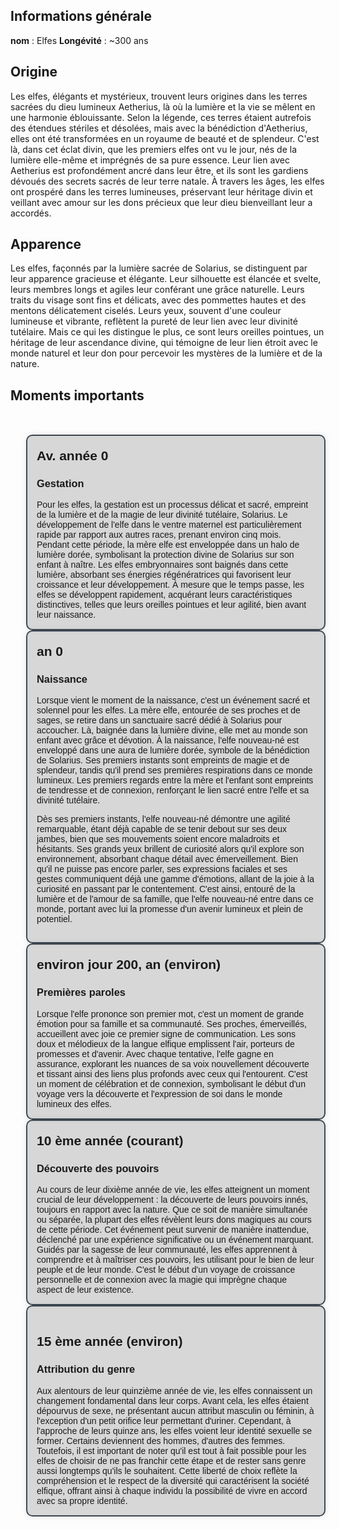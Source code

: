 ## Informations générale

**nom** : Elfes
**Longévité** : ~300 ans

## Origine 
  
Les elfes, élégants et mystérieux, trouvent leurs origines dans les terres sacrées du dieu lumineux Aetherius, là où la lumière et la vie se mêlent en une harmonie éblouissante. Selon la légende, ces terres étaient autrefois des étendues stériles et désolées, mais avec la bénédiction d'Aetherius, elles ont été transformées en un royaume de beauté et de splendeur. C'est là, dans cet éclat divin, que les premiers elfes ont vu le jour, nés de la lumière elle-même et imprégnés de sa pure essence. Leur lien avec Aetherius est profondément ancré dans leur être, et ils sont les gardiens dévoués des secrets sacrés de leur terre natale. À travers les âges, les elfes ont prospéré dans les terres lumineuses, préservant leur héritage divin et veillant avec amour sur les dons précieux que leur dieu bienveillant leur a accordés.

## Apparence

Les elfes, façonnés par la lumière sacrée de Solarius, se distinguent par leur apparence gracieuse et élégante. Leur silhouette est élancée et svelte, leurs membres longs et agiles leur conférant une grâce naturelle. Leurs traits du visage sont fins et délicats, avec des pommettes hautes et des mentons délicatement ciselés. Leurs yeux, souvent d'une couleur lumineuse et vibrante, reflètent la pureté de leur lien avec leur divinité tutélaire. Mais ce qui les distingue le plus, ce sont leurs oreilles pointues, un héritage de leur ascendance divine, qui témoigne de leur lien étroit avec le monde naturel et leur don pour percevoir les mystères de la lumière et de la nature.

## Moments importants

<!DOCTYPE html>
<html lang="en">
<head>
<meta charset="UTF-8">
<meta name="viewport" content="width=device-width, initial-scale=1.0">
<title>Timeline</title>
<style>
    .timeline {
        max-width: 800px;
        margin: 50px auto;
        font-family: Arial, sans-serif;
    }
    
    .event {
        margin-bottom: 50px;
        position: relative;
    }
    
    .event::before {
        content: '';
        position: absolute;
        top: 0;
        left: -15px;
        height: 100%;
        width: 5px;
        background-color: #3d4852;
    }
    
    .event-content {
        padding: 15px;
        border-radius: 10px;
        background-color: rgba(0, 0, 0, 0.15); /* Couleur de fond légèrement assombrie */
        box-shadow: 0px 0px 10px rgba(0, 0, 0, 0.1); /* Ombre légère */
        margin-left: 25px;
        border: 2px solid #3d4852;
    }
    
    .event h2 {
        margin-bottom: 5px;
        margin-top: 5px;
    }
    
    .content {
        margin: 0;
    }
    .author{
        margin-top: 10px;
        margin-bottom: 0px;
        font-style: italic;
        text-align: end;
    }
    .author::before{
        content: 'auteur.e.s : ';
    }
</style>
</head>
<body>

<div class="timeline">
    <div class="event">
        <div class="event-content">
            <h2>Av. année 0</h2>
            <h3>Gestation</h3>
            <p class="content">Pour les elfes, la gestation est un processus délicat et sacré, empreint de la lumière et de la magie de leur divinité tutélaire, Solarius. Le développement de l'elfe dans le ventre maternel est particulièrement rapide par rapport aux autres races, prenant environ cinq mois. Pendant cette période, la mère elfe est enveloppée dans un halo de lumière dorée, symbolisant la protection divine de Solarius sur son enfant à naître. Les elfes embryonnaires sont baignés dans cette lumière, absorbant ses énergies régénératrices qui favorisent leur croissance et leur développement. À mesure que le temps passe, les elfes se développent rapidement, acquérant leurs caractéristiques distinctives, telles que leurs oreilles pointues et leur agilité, bien avant leur naissance.</p>
        </div>
    </div>
    <div class="event">
        <div class="event-content">
            <h2>an 0</h2>
            <h3>Naissance</h3>
            <p class="content">Lorsque vient le moment de la naissance, c'est un événement sacré et solennel pour les elfes. La mère elfe, entourée de ses proches et de sages, se retire dans un sanctuaire sacré dédié à Solarius pour accoucher. Là, baignée dans la lumière divine, elle met au monde son enfant avec grâce et dévotion. À la naissance, l'elfe nouveau-né est enveloppé dans une aura de lumière dorée, symbole de la bénédiction de Solarius. Ses premiers instants sont empreints de magie et de splendeur, tandis qu'il prend ses premières respirations dans ce monde lumineux. Les premiers regards entre la mère et l'enfant sont empreints de tendresse et de connexion, renforçant le lien sacré entre l'elfe et sa divinité tutélaire.

Dès ses premiers instants, l'elfe nouveau-né démontre une agilité remarquable, étant déjà capable de se tenir debout sur ses deux jambes, bien que ses mouvements soient encore maladroits et hésitants. Ses grands yeux brillent de curiosité alors qu'il explore son environnement, absorbant chaque détail avec émerveillement. Bien qu'il ne puisse pas encore parler, ses expressions faciales et ses gestes communiquent déjà une gamme d'émotions, allant de la joie à la curiosité en passant par le contentement. C'est ainsi, entouré de la lumière et de l'amour de sa famille, que l'elfe nouveau-né entre dans ce monde, portant avec lui la promesse d'un avenir lumineux et plein de potentiel.</p>
        </div>
    </div>
    <div class="event">
        <div class="event-content">
            <h2>environ jour 200, an (environ)</h2>
            <h3>Premières paroles</h3>
            <p class="content">Lorsque l'elfe prononce son premier mot, c'est un moment de grande émotion pour sa famille et sa communauté. Ses proches, émerveillés, accueillent avec joie ce premier signe de communication. Les sons doux et mélodieux de la langue elfique emplissent l'air, porteurs de promesses et d'avenir. Avec chaque tentative, l'elfe gagne en assurance, explorant les nuances de sa voix nouvellement découverte et tissant ainsi des liens plus profonds avec ceux qui l'entourent. C'est un moment de célébration et de connexion, symbolisant le début d'un voyage vers la découverte et l'expression de soi dans le monde lumineux des elfes.</p>
        </div>
    </div>
    <div class="event">
        <div class="event-content">
            <h2>10 ème année (courant)</h2>
            <h3>Découverte des pouvoirs</h3> 
            <p class="content">Au cours de leur dixième année de vie, les elfes atteignent un moment crucial de leur développement : la découverte de leurs pouvoirs innés, toujours en rapport avec la nature. Que ce soit de manière simultanée ou séparée, la plupart des elfes révèlent leurs dons magiques au cours de cette période. Cet événement peut survenir de manière inattendue, déclenché par une expérience significative ou un événement marquant. Guidés par la sagesse de leur communauté, les elfes apprennent à comprendre et à maîtriser ces pouvoirs, les utilisant pour le bien de leur peuple et de leur monde. C'est le début d'un voyage de croissance personnelle et de connexion avec la magie qui imprègne chaque aspect de leur existence.</p>
        </div>
    </div>
        <div class="event-content">
            <h2>15 ème année (environ)</h2>
            <h3>Attribution du genre</h3> 
            <p class="content">Aux alentours de leur quinzième année de vie, les elfes connaissent un changement fondamental dans leur corps. Avant cela, les elfes étaient dépourvus de sexe, ne présentant aucun attribut masculin ou féminin, à l'exception d'un petit orifice leur permettant d'uriner. Cependant, à l'approche de leurs quinze ans, les elfes voient leur identité sexuelle se former. Certains deviennent des hommes, d'autres des femmes. Toutefois, il est important de noter qu'il est tout à fait possible pour les elfes de choisir de ne pas franchir cette étape et de rester sans genre aussi longtemps qu'ils le souhaitent. Cette liberté de choix reflète la compréhension et le respect de la diversité qui caractérisent la société elfique, offrant ainsi à chaque individu la possibilité de vivre en accord avec sa propre identité.</p>
        </div>
    </div>
</div>
</body>
</html>
